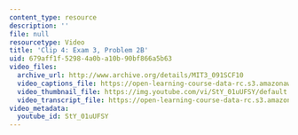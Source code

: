 ```yaml
---
content_type: resource
description: ''
file: null
resourcetype: Video
title: 'Clip 4: Exam 3, Problem 2B'
uid: 679aff1f-5298-4a0b-a10b-90bf866a5b63
video_files:
  archive_url: http://www.archive.org/details/MIT3_091SCF10
  video_captions_file: https://open-learning-course-data-rc.s3.amazonaws.com/3-091sc-introduction-to-solid-state-chemistry-fall-2010/7a5376097f595294b890873d41043bd0_StY_01uUFSY.vtt
  video_thumbnail_file: https://img.youtube.com/vi/StY_01uUFSY/default.jpg
  video_transcript_file: https://open-learning-course-data-rc.s3.amazonaws.com/3-091sc-introduction-to-solid-state-chemistry-fall-2010/f8ae7dbd487e69c07a2a019692a16433_StY_01uUFSY.pdf
video_metadata:
  youtube_id: StY_01uUFSY
---
```

